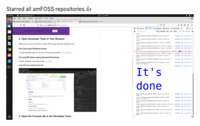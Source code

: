 Starred all amFOSS repositories.👍️
![picture alt](https://github.com/krishkavya/amfoss-tasks/blob/main/Task-01/screenshot.png)
